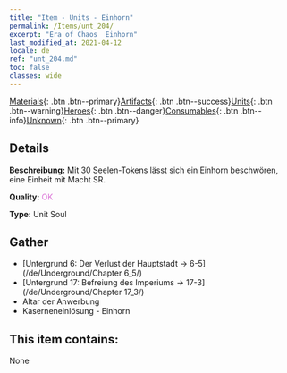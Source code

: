 ```yaml
---
title: "Item - Units - Einhorn"
permalink: /Items/unt_204/
excerpt: "Era of Chaos  Einhorn"
last_modified_at: 2021-04-12
locale: de
ref: "unt_204.md"
toc: false
classes: wide
---
```

 [Materials](/de/Items/){: .btn .btn--primary}[Artifacts](/de/Items/Artifacts/){: .btn .btn--success}[Units](/de/Items/Units/){: .btn .btn--warning}[Heroes](/de/Items/Heroes/){: .btn .btn--danger}[Consumables](/de/Items/Consumables/){: .btn .btn--info}[Unknown](/de/Items/Unknown/){: .btn .btn--primary}

## Details
 **Beschreibung:** Mit 30 Seelen-Tokens lässt sich ein Einhorn beschwören, eine Einheit mit Macht SR.

 **Quality:** <span style="color: #DA70D6">OK</span>

 **Type:** Unit Soul

## Gather

*    [Untergrund 6: Der Verlust der Hauptstadt -> 6-5](/de/Underground/Chapter 6_5/) 
*    [Untergrund 17: Befreiung des Imperiums -> 17-3](/de/Underground/Chapter 17_3/) 
*    Altar der Anwerbung 
*    Kaserneneinlösung - Einhorn 

## This item contains:

  None

